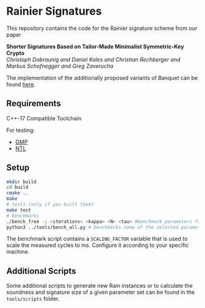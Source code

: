 # Rainier Signatures 

This repository contains the code for the Rainier signature scheme from our paper

**Shorter Signatures Based on Tailor-Made Minimalist Symmetric-Key Crypto**  
*Christoph Dobraunig and Daniel Kales and Christian Rechberger and Markus Schofnegger and Greg Zaverucha*

The implementation of the additionally proposed variants of Banquet can be found [here](https://github.com/IAIK/banquet-signature-variants).


## Requirements

C++-17 Compatible Toolchain

For testing:

* [GMP](https://gmplib.org/)
* [NTL](https://shoup.net/ntl)

## Setup

```bash
mkdir build
cd build
cmake ..
make 
# tests (only if you built them)
make test
# benchmarks
./bench_free -i <iterations> <kappa> <N> <tau> #benchmark parameters freely
python3 ../tools/bench_all.py # benchmarks some of the selected parameters
```

The benchmark script contains a `SCALING_FACTOR` variable that is used to scale the measured cycles to ms. Configure it according to your specific machine.


## Additional Scripts

Some additional scripts to generate new Rain instances or to calculate the soundness and signature size of a given parameter set can be found in the `tools/scripts` folder.